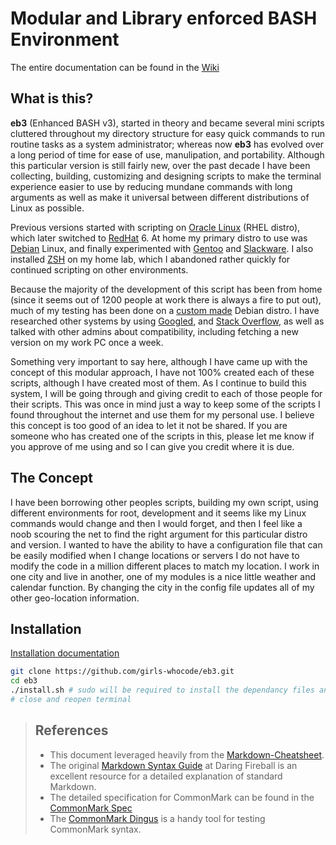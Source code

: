 # Modular and Library enforced BASH Environment

The entire documentation can be found in the [Wiki](Home)

## What is this?

**eb3** (Enhanced BASH v3), started in theory and became several mini scripts cluttered throughout my directory structure for easy quick commands to run routine tasks as a system administrator; whereas now **eb3** has evolved over a long period of time for ease of use, manulipation, and portability. Although this particular version is still fairly new, over the past decade I have been collecting, building, customizing and designing scripts to make the terminal experience easier to use by reducing mundane commands with long arguments as well as make it universal between different distributions of Linux as possible.

Previous versions started with scripting on [Oracle Linux](https://www.oracle.com/linux/) (RHEL distro), which later switched to [RedHat](https://www.redhat.com/) 6. At home my primary distro to use was [Debian](https://www.debian.org/) Linux, and finally experimented with [Gentoo](https://www.gentoo.org/) and [Slackware](http://www.slackware.com/). I also installed [ZSH](http://zsh.sourceforge.net/) on my home lab, which I abandoned rather quickly for continued scripting on other environments.

Because the majority of the development of this script has been from home (since it seems out of 1200 people at work there is always a fire to put out), much of my testing has been done on a [custom made](http://www.linuxfromscratch.org/) Debian distro. I have researched other systems by using [Googled](https://www.google.com/), and [Stack Overflow](http://www.stackoverflow.com/), as well as talked with other admins about compatibility, including fetching a new version on my work PC once a week.

Something very important to say here, although I have came up with the concept of this modular approach, I have not 100% created each of these scripts, although I have created most of them. As I continue to build this system, I will be going through and giving credit to each of those people for their scripts. This was once in mind just a way to keep some of the scripts I found throughout the internet and use them for my personal use. I believe this concept is too good of an idea to let it not be shared. If you are someone who has created one of the scripts in this, please let me know if you approve of me using and so I can give you credit where it is due.

## The Concept

I have been borrowing other peoples scripts, building my own script, using different environments for root, development and it seems like my Linux commands would change and then I would forget, and then I feel like a noob scouring the net to find the right argument for this particular distro and version. I wanted to have the ability to have a configuration file that can be easily modified when I change locations or servers I do not have to modify the code in a million different places to match my location. I work in one city and live in another, one of my modules is a nice little weather and calendar function. By changing the city in the config file updates all of my other geo-location information.

## Installation

[Installation documentation](wiki/Installation)

```sh
git clone https://github.com/girls-whocode/eb3.git
cd eb3
./install.sh # sudo will be required to install the dependancy files and update the package list
# close and reopen terminal
```

> ## References
>
> - This document leveraged heavily from the [Markdown-Cheatsheet](https://github.com/adam-p/markdown-here/wiki/Markdown-Cheatsheet).
> - The original [Markdown Syntax Guide](https://daringfireball.net/projects/markdown/syntax) at Daring Fireball is an excellent resource for a detailed explanation of standard Markdown.
> - The detailed specification for CommonMark can be found in the [CommonMark Spec](https://spec.commonmark.org/current/)
> - The [CommonMark Dingus](http://try.commonmark.org) is a handy tool for testing CommonMark syntax.
>
